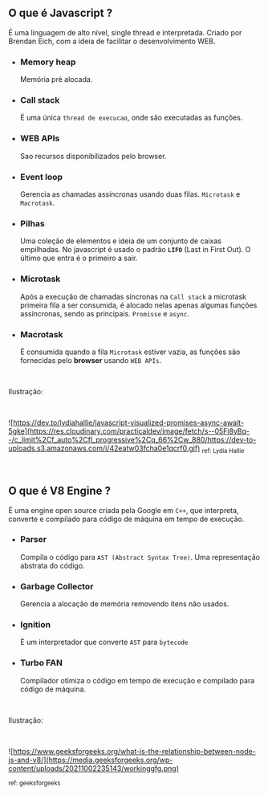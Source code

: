 ## O que é Javascript ?
É uma linguagem de alto nível, single thread e interpretada. Criado por Brendan Eich, com a ideia de facilitar o desenvolvimento WEB.
- ### Memory heap    
    Memória prè alocada.
- ### Call stack    
    É uma única ``thread de execucao``, onde são executadas as funções.
- ### WEB APIs    
    Sao recursos disponibilizados pelo browser.
- ### Event loop    
    Gerencia as chamadas assíncronas usando duas filas. ``Microtask`` e ``Macrotask``.
- ### Pilhas    
    Uma coleção de elementos e ideia de um conjunto de caixas empilhadas. No javascript é usado o padrão **``LIFO``** (Last in First Out). O último que entra é o primeiro a sair.
- ### Microtask    
    Após a execução de chamadas síncronas na ``Call stack`` a microtask primeira fila a ser consumida, é alocado nelas apenas algumas funções assíncronas, sendo as principais. ``Promisse`` e ``async``.
- ### Macrotask     
    É consumida quando a fila ``Microtask`` estiver vazia, as funções são fornecidas pelo **browser** usando ``WEB APIs``.

    
<br/>

Ilustração:

<br/>

![https://dev.to/lydiahallie/javascript-visualized-promises-async-await-5gke](https://res.cloudinary.com/practicaldev/image/fetch/s--05Fi8vBq--/c_limit%2Cf_auto%2Cfl_progressive%2Cq_66%2Cw_880/https://dev-to-uploads.s3.amazonaws.com/i/42eatw03fcha0e1qcrf0.gif)
<sub>ref: Lydia Hallie</sub>


<br/>


## O que é V8 Engine ?
É uma engine open source criada pela Google em ``C++``, que interpreta, converte e compilado para código de máquina em tempo de execução.

- ### Parser
    Compila o código para ``AST (Abstract Syntax Tree)``. Uma representação abstrata do código.
- ### Garbage Collector
    Gerencia a alocação de memória removendo itens não usados.
- ### Ignition
    È um interpretador que converte ``AST`` para ``bytecode``
- ### Turbo FAN 
    Compilador otimiza o código em tempo de execução e compilado para código de máquina.

<br/>

Ilustração:

<br/>

![https://www.geeksforgeeks.org/what-is-the-relationship-between-node-js-and-v8/](https://media.geeksforgeeks.org/wp-content/uploads/20211002235143/workinggfg.png)

<sub>ref: geeksforgeeks</sub>